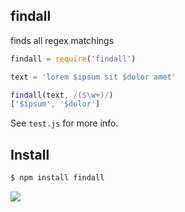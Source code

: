 ## findall

finds all regex matchings

```js
findall = require('findall')

text = 'lorem $ipsum sit $dolor amet'

findall(text, /($\w+)/)
['$ipsum', '$dolor']
```

See `test.js` for more info.

## Install

```bash
$ npm install findall
```

![](http://distilleryimage8.ak.instagram.com/82a955eafd8411e281c522000a9e035f_6.jpg)
